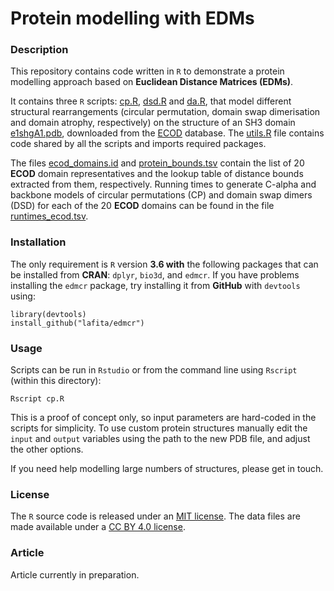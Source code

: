 # Protein modelling with EDMs

### Description
This repository contains code written in `R` to demonstrate a protein modelling approach based on **Euclidean Distance Matrices (EDMs)**.

It contains three `R` scripts: [cp.R](cp.R), [dsd.R](dsd.R) and [da.R](da.R), that model different structural rearrangements (circular permutation, domain swap dimerisation and domain atrophy, respectively) on the structure of an SH3 domain [e1shgA1.pdb](e1shgA1.pdb), downloaded from the [ECOD](http://prodata.swmed.edu/ecod) database.
The [utils.R](utils.R) file contains code shared by all the scripts and imports required packages.

The files [ecod_domains.id](ecod_domains.id) and [protein_bounds.tsv](protein_bounds.tsv) contain the list of 20 **ECOD** domain representatives and the lookup table of distance bounds extracted from them, respectively.
Running times to generate C-alpha and backbone models of circular permutations (CP) and domain swap dimers (DSD) for each of the 20 **ECOD** domains can be found in the file [runtimes_ecod.tsv](runtimes_ecod.tsv).

### Installation

The only requirement is `R` version **3.6 with** the following packages that can be installed from **CRAN**: `dplyr`, `bio3d`, and `edmcr`.
If you have problems installing the `edmcr` package, try installing it from **GitHub** with `devtools` using:
```
library(devtools)
install_github("lafita/edmcr")
```

### Usage

Scripts can be run in `Rstudio` or from the command line using `Rscript` (within this directory):
```
Rscript cp.R
```
This is a proof of concept only, so input parameters are hard-coded in the scripts for simplicity.
To use custom protein structures manually edit the `input` and `output` variables using the path to the new PDB file, and adjust the other options.

If you need help modelling large numbers of structures, please get in touch.

### License

The `R` source code is released under an [MIT license](LICENSE).
The data files are made available under a [CC BY 4.0 license](https://creativecommons.org/licenses/by/4.0).

### Article

Article currently in preparation.

